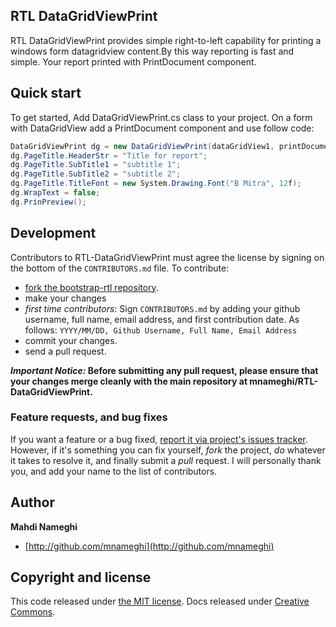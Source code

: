 ## RTL DataGridViewPrint

RTL DataGridViewPrint provides simple right-to-left capability for printing a windows form datagridview content.By this way reporting is fast and simple. Your report printed with PrintDocument component.

## Quick start

To get started, Add DataGridViewPrint.cs class to your project. On a form with DataGridView add a PrintDocument component and use follow code:

```c#
DataGridViewPrint dg = new DataGridViewPrint(dataGridView1, printDocument1);
dg.PageTitle.HeaderStr = "Title for report";
dg.PageTitle.SubTitle1 = "subtitle 1";
dg.PageTitle.SubTitle2 = "subtitle 2";
dg.PageTitle.TitleFont = new System.Drawing.Font("B Mitra", 12f);
dg.WrapText = false;
dg.PrinPreview();
```

## Development

Contributors to RTL-DataGridViewPrint must agree the license by signing on the bottom of the `CONTRIBUTORS.md` file. To contribute:

- [fork the bootstrap-rtl repository](https://github.com/mnameghi/RTL-DataGridViewPrint/fork).
- make your changes
- *first time contributors*: Sign `CONTRIBUTORS.md` by adding your github username, full name, email address, and first contribution date. As follows:
    `YYYY/MM/DD, Github Username, Full Name, Email Address`
- commit your changes.
- send a pull request.


***Important Notice:* Before submitting any pull request, please ensure that your changes merge cleanly with the main repository at mnameghi/RTL-DataGridViewPrint.**


### Feature requests, and bug fixes

If you want a feature or a bug fixed, [report it via project's issues tracker](https://github.com/mnameghi/RTL-DataGridViewPrint/issues). However, if it's something you can fix yourself, *fork* the project, *do* whatever it takes to resolve it, and finally submit a *pull* request. I will personally thank you, and add your name to the list of contributors.

## Author

**Mahdi Nameghi**

+ [http://github.com/mnameghi](http://github.com/mnameghi)


## Copyright and license

This code released under [the MIT license](LICENSE). Docs released under [Creative Commons](docs/LICENSE).


